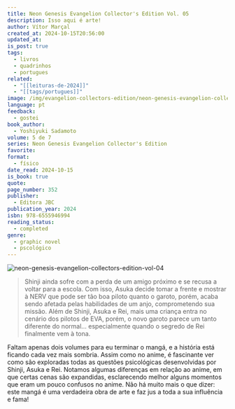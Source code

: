 ```yaml
---
title: Neon Genesis Evangelion Collector's Edition Vol. 05
description: Isso aqui é arte!
author: Vítor Marçal
created_at: 2024-10-15T20:56:00
updated_at: 
is_post: true
tags:
  - livros
  - quadrinhos
  - portugues
related:
  - "[[leituras-de-2024]]"
  - "[[tags/portugues]]"
image: /img/evangelion-collectors-edition/neon-genesis-evangelion-collectors-edition-vol-05.jpg
language: pt
feedback:
  - gostei
book_author:
  - Yoshiyuki Sadamoto
volume: 5 de 7
series: Neon Genesis Evangelion Collector's Edition
favorite: 
format:
  - físico
date_read: 2024-10-15
is_book: true
quote: 
page_number: 352
publisher:
  - Editora JBC
publication_year: 2024
isbn: 978-6555946994
reading_status:
  - completed
genre:
  - graphic novel
  - pscológico
---
```


![neon-genesis-evangelion-collectors-edition-vol-04](/img/evangelion-collectors-edition/neon-genesis-evangelion-collectors-edition-vol-05.jpg)

> Shinji ainda sofre com a perda de um amigo próximo e se recusa a voltar para a escola. Com isso, Asuka decide tomar a frente e mostrar à NERV que pode ser tão boa piloto quanto o garoto, porém, acaba sendo afetada pelas habilidades de um anjo, comprometendo sua missão. Além de Shinji, Asuka e Rei, mais uma criança entra no cenário dos pilotos de EVA, porém, o novo garoto parece um tanto diferente do normal... especialmente quando o segredo de Rei finalmente vem à tona.

Faltam apenas dois volumes para eu terminar o mangá, e a história está ficando cada vez mais sombria. Assim como no anime, é fascinante ver como são exploradas todas as questões psicológicas desenvolvidas por Shinji, Asuka e Rei. Notamos algumas diferenças em relação ao anime, em que certas cenas são expandidas, esclarecendo melhor alguns momentos que eram um pouco confusos no anime. Não há muito mais o que dizer: este mangá é uma verdadeira obra de arte e faz jus a toda a sua influência e fama!
